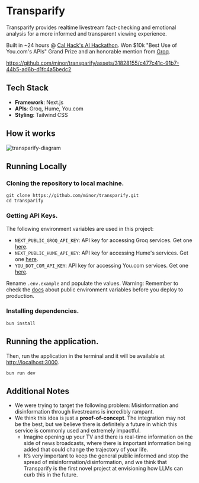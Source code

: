 # Transparify

Transparify provides realtime livestream fact-checking and emotional analysis for a more informed and transparent viewing experience.

Built in ~24 hours @ [Cal Hack's AI Hackathon](https://live.calhacks.io). Won $10k "Best Use of You.com's APIs" Grand Prize and an honorable mention from [Groq](https://groq.com).

https://github.com/minor/transparify/assets/31828155/c477c41c-91b7-44b5-ad6b-d1fc4a5bedc2

## Tech Stack

- **Framework**: Next.js
- **APIs**: Groq, Hume, You.com
- **Styling**: Tailwind CSS

## How it works

![transparify-diagram](https://github.com/minor/transparify/assets/31828155/7f03c0d0-a793-455c-95c9-7571180d46fa)


## Running Locally

### Cloning the repository to local machine.

```console
git clone https://github.com/minor/transparify.git
cd transparify
```

### Getting API Keys.

The following environment variables are used in this project:

- `NEXT_PUBLIC_GROQ_API_KEY`: API key for accessing Groq services. Get one [here](https://console.groq.com/).
- `NEXT_PUBLIC_HUME_API_KEY`: API key for accessing Hume's services. Get one [here](https://dev.hume.ai/docs/introduction/api-key).
- `YOU_DOT_COM_API_KEY`: API key for accessing You.com services. Get one [here](https://api.you.com/).

Rename `.env.example` and populate the values. Warning: Remember to check the [docs](https://nextjs.org/docs/pages/building-your-application/configuring/environment-variables) about public environment variables before you deploy to production.

### Installing dependencies.

```console
bun install
```

## Running the application.

Then, run the application in the terminal and it will be available at [http://localhost:3000](http://localhost:3000).

```console
bun run dev
```

## Additional Notes

- We were trying to target the following problem: Misinformation and disinformation through livestreams is incredibly rampant.
- We think this idea is just a **proof-of-concept**. The integration may not be the best, but we believe there is definitely a future in which this service is commonly used and extremely impactful.
  - Imagine opening up your TV and there is real-time information on the side of news broadcasts, where there is important information being added that could change the trajectory of your life.
  - It’s very important to keep the general public informed and stop the spread of misinformation/disinformation, and we think that Transparify is the first novel project at envisioning how LLMs can curb this in the future.

